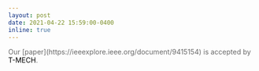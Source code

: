 ```yaml
---
layout: post
date: 2021-04-22 15:59:00-0400
inline: true
---
```

<span style="color:dimgray">
Our [paper](https://ieeexplore.ieee.org/document/9415154) is accepted by <span style="color:black">T-MECH</span>.
</span>
